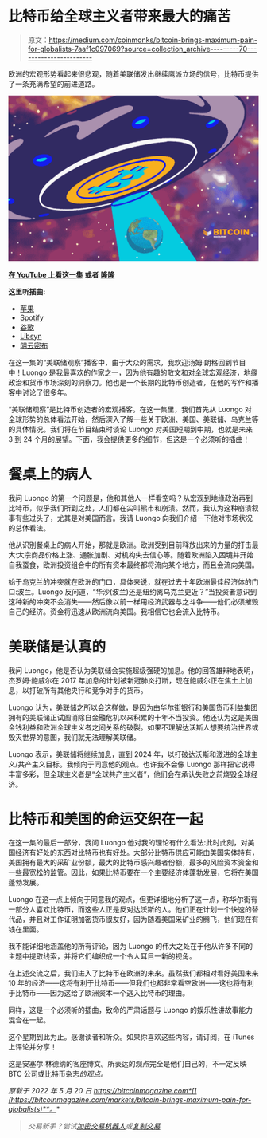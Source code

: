 # 比特币给全球主义者带来最大的痛苦

> 原文：<https://medium.com/coinmonks/bitcoin-brings-maximum-pain-for-globalists-7aaf1c097069?source=collection_archive---------70----------------------->

欧洲的宏观形势看起来很悲观，随着美联储发出继续鹰派立场的信号，比特币提供了一条充满希望的前进道路。

![](img/f4ba01d6f4e86abda534e172136abc3d.png)

[**在 YouTube 上看这一集**](https://youtu.be/ZQWMXWIoWlk?t=5501) **或者** [**隆隆**](https://rumble.com/v152op3-bitcoin-bear-market.html)

**这里听插曲:**

*   [苹果](https://podcasts.apple.com/de/podcast/fed-watch-bitcoin-and-macro/id1543640492?i=1000562318950)
*   [Spotify](https://open.spotify.com/episode/137Atrvv3mur9yiVqJzPvo?si=bb4b0e17ae794680)
*   [谷歌](https://podcasts.google.com/feed/aHR0cHM6Ly9mZWR3YXRjaC5saWJzeW4uY29tL3Jzcw/episode/MzY0MTVjNmYtYjI2OC00NTIyLTk2YTktN2I2MjRiYWUwMjkw?sa=X&ved=0CAUQkfYCahcKEwiYiqH9_-33AhUAAAAAHQAAAAAQLA)
*   [Libsyn](https://fedwatch.libsyn.com/fed-watch)
*   [阴云密布](https://overcast.fm/+m2ae6R0BA)

在这一集的“美联储观察”播客中，由于大众的需求，我欢迎汤姆·朗格回到节目中！Luongo 是我最喜欢的作家之一，因为他有趣的散文和对全球宏观经济，地缘政治和货币市场深刻的洞察力。他也是一个长期的比特币创造者，在他的写作和播客中讨论了很多年。

“美联储观察”是比特币创造者的宏观播客。在这一集里，我们首先从 Luongo 对全球形势的总体看法开始，然后深入了解一些关于欧洲、美国、美联储、乌克兰等的具体情况。我们将在节目结束时谈论 Luongo 对美国短期到中期，也就是未来 3 到 24 个月的展望。下面，我会提供更多的细节，但这是一个必须听的插曲！

# 餐桌上的病人

我问 Luongo 的第一个问题是，他和其他人一样看空吗？从宏观到地缘政治再到比特币，似乎我们所到之处，人们都在尖叫熊市和崩溃。然而，我认为这种崩溃叙事有些过头了，尤其是对美国而言。我请 Luongo 向我们介绍一下他对市场状况的总体看法。

他从识别餐桌上的病人开始，那就是欧洲。欧洲受到目前释放出来的力量的打击最大:大宗商品价格上涨、通胀加剧、对机构失去信心等。随着欧洲陷入困境并开始自我蚕食，欧洲投资组合中的所有资本最终都将流向某个地方，而且会流向美国。

始于乌克兰的冲突就在欧洲的门口，具体来说，就在过去十年欧洲最佳经济体的门口:波兰。Luongo 反问道，“华沙(波兰)还是纽约离乌克兰更近？”当投资者意识到这种新的冲突不会消失——然后像以前一样用经济武器与之斗争——他们必须摧毁自己的经济。资金将迅速从欧洲流向美国。我相信它也会流入比特币。

# 美联储是认真的

我问 Luongo，他是否认为美联储会实施超级强硬的加息。他的回答雄辩地表明，杰罗姆·鲍威尔在 2017 年加息的计划被新冠肺炎打断，现在鲍威尔正在焦土上加息，以打破所有其他央行和竞争对手的货币。

Luongo 认为，美联储之所以会这样做，是因为由华尔街银行和美国货币利益集团拥有的美联储正试图消除自金融危机以来积累的十年不当投资。他还认为这是美国金钱利益和欧洲全球主义者之间关系的破裂。如果不理解达沃斯人想要统治世界或毁灭世界的意图，我们就无法理解美联储。

Luongo 表示，美联储将继续加息，直到 2024 年，以打破达沃斯和激进的全球主义/共产主义目标。我倾向于同意他的观点。也许我不会像 Luongo 那样把它说得丰富多彩，但全球主义者是“全球共产主义者”，他们会在承认失败之前烧毁全球经济。

# 比特币和美国的命运交织在一起

在这一集的最后一部分，我问 Luongo 他对我的理论有什么看法:此时此刻，对美国经济有好处的东西对比特币也有好处。大部分比特币供应可能由美国实体持有，美国拥有最大的采矿业份额，最大的比特币感兴趣者份额，最多的风险资本资金和一些最宽松的监管。因此，如果比特币要在一个主要经济体蓬勃发展，它将在美国蓬勃发展。

Luongo 在这一点上倾向于同意我的观点，但更详细地分析了这一点，称华尔街有一部分人喜欢比特币，而这些人正是反对达沃斯的人。他们正在计划一个快速的替代品，并且对工作证明加密货币很友好，因为随着美国采矿业的腾飞，他们现在有钱在里面。

我不能详细地涵盖他的所有评论，因为 Luongo 的伟大之处在于他从许多不同的主题中提取线索，并将它们编织成一个令人耳目一新的视角。

在上述交流之后，我们进入了比特币在欧洲的未来。虽然我们都相对看好美国未来 10 年的经济——这将有利于比特币——但我们也都非常看空欧洲——这也将有利于比特币——因为这给了欧洲资本一个逃入比特币的理由。

同样，这是一个必须听的插曲，致命的严肃话题与 Luongo 的娱乐性讲故事能力混合在一起。

这个星期到此为止。感谢读者和听众。如果你喜欢这些内容，请订阅，在 iTunes 上评论并分享！

这是安塞尔·林德纳的客座博文。所表达的观点完全是他们自己的，不一定反映 BTC 公司或比特币杂志*的观点。*

*原载于 2022 年 5 月 20 日 https://bitcoinmagazine.com*[](https://bitcoinmagazine.com/markets/bitcoin-brings-maximum-pain-for-globalists)**。**

> *交易新手？尝试[加密交易机器人](/coinmonks/crypto-trading-bot-c2ffce8acb2a)或[复制交易](/coinmonks/top-10-crypto-copy-trading-platforms-for-beginners-d0c37c7d698c)*